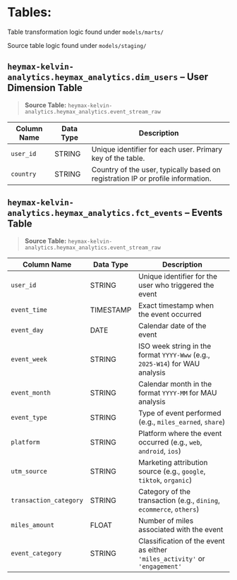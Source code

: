 # Tables:

Table transformation logic found under `models/marts/`

Source table logic found under `models/staging/`

## `heymax-kelvin-analytics.heymax_analytics.dim_users` – User Dimension Table
> **Source Table:** `heymax-kelvin-analytics.heymax_analytics.event_stream_raw`

| **Column Name** | **Data Type** | **Description** |
|-----------------|---------------|------------------|
| `user_id`       | STRING        | Unique identifier for each user. Primary key of the table.|
| `country`       | STRING        | Country of the user, typically based on registration IP or profile information. |


## `heymax-kelvin-analytics.heymax_analytics.fct_events` – Events Table
> **Source Table:** `heymax-kelvin-analytics.heymax_analytics.event_stream_raw`  

| Column Name           | Data Type | Description                                                                                   |
|------------------------|-----------|-------------------------------|
| `user_id`              | STRING    | Unique identifier for the user who triggered the event|
| `event_time`           | TIMESTAMP | Exact timestamp when the event occurred|
| `event_day`            | DATE      | Calendar date of the event|
| `event_week`           | STRING    | ISO week string in the format `YYYY-Www` (e.g., `2025-W14`) for WAU analysis|
| `event_month`          | STRING    | Calendar month in the format `YYYY-MM` for MAU analysis|
| `event_type`           | STRING    | Type of event performed (e.g., `miles_earned`, `share`)|
| `platform`             | STRING    | Platform where the event occurred (e.g., `web`, `android`, `ios`)|
| `utm_source`           | STRING    | Marketing attribution source (e.g., `google`, `tiktok`, `organic`)|
| `transaction_category` | STRING    | Category of the transaction (e.g., `dining`, `ecommerce`, `others`)|
| `miles_amount`         | FLOAT     | Number of miles associated with the event|
| `event_category`       | STRING    | Classification of the event as either `'miles_activity'` or `'engagement'` |

